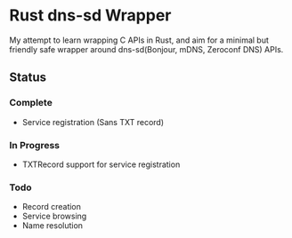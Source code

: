 # Rust dns-sd Wrapper

My attempt to learn wrapping C APIs in Rust, and aim for a minimal but friendly safe wrapper around dns-sd(Bonjour, mDNS, Zeroconf DNS) APIs.

## Status

### Complete
- Service registration (Sans TXT record)

### In Progress
- TXTRecord support for service registration

### Todo

- Record creation
- Service browsing
- Name resolution

